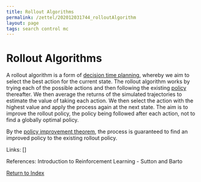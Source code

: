 ```yaml
---
title: Rollout Algorithms
permalink: /zettel/202012031744_rolloutAlgorithm
layout: page
tags: search control mc
---
```

# Rollout Algorithms

A rollout algorithm is a form of [decision time planning](202012022346_decisionTimePlanning), whereby 
we aim to select the best action for the current state. The rollout algorithm 
works by trying each of the possible actions and then following the existing [policy](202011242107_rlPolicy)
thereafter. We then average the returns of the simulated trajectories to estimate the value 
of taking each action. We then select the action with the highest value and apply the process again at the next
state. The aim is to improve the rollout policy, the policy being followed after each action, not to find 
a globally optimal policy.

By the [policy improvement theorem](202011292146_policyImprovement), the process is guaranteed 
to find an improved policy to the existing rollout policy. 

Links: []

References: Introduction to Reinforcement Learning - Sutton and Barto

[Return to Index](index)